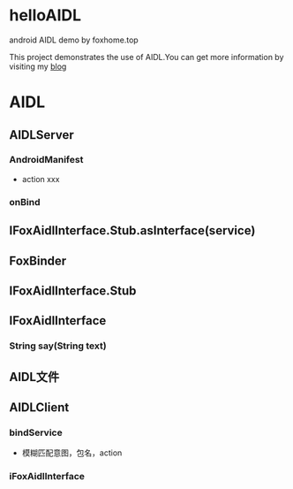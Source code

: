 # helloAIDL
android AIDL demo by foxhome.top

This project demonstrates the use of AIDL.You can get more information by visiting my [blog](http://foxhome.top/)

# AIDL

## AIDLServer

### AndroidManifest

- action xxx

### onBind

## IFoxAidlInterface.Stub.asInterface(service)

## FoxBinder

## IFoxAidlInterface.Stub

## IFoxAidlInterface

### String say(String text)

## AIDL文件

## AIDLClient

### bindService

- 模糊匹配意图，包名，action

### iFoxAidlInterface


